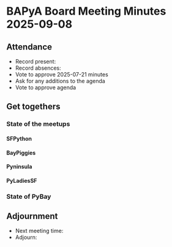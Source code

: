 # BAPyA Board Meeting Minutes 2025-09-08

## Attendance

* Record present: 
* Record absences:
* Vote to approve 2025-07-21 minutes
* Ask for any additions to the agenda
* Vote to approve agenda

## Get togethers

### State of the meetups

#### SFPython

#### BayPiggies

#### Pyninsula

#### PyLadiesSF

### State of PyBay


## Adjournment

* Next meeting time:
* Adjourn:

